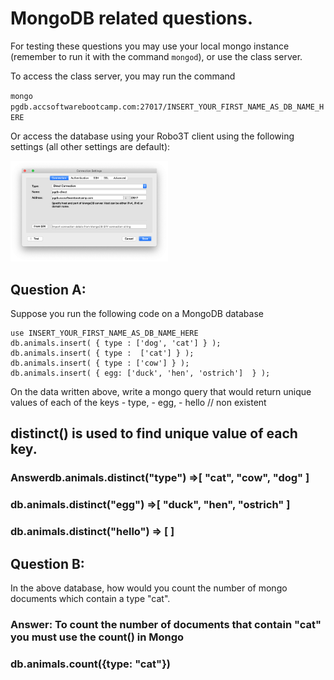 # MongoDB related questions. 

For testing these questions you may use your local mongo instance (remember to run it with the command `mongod`),
or use the class server. 

To access the class server, you may run the command

`mongo pgdb.accsoftwarebootcamp.com:27017/INSERT_YOUR_FIRST_NAME_AS_DB_NAME_HERE`

Or access the database using your Robo3T client using the following settings (all other settings are default):

<img src="images/mongodb_connect.png" width="50%">

## Question A:

Suppose you run the following code on a MongoDB database

    use INSERT_YOUR_FIRST_NAME_AS_DB_NAME_HERE
    db.animals.insert( { type : ['dog', 'cat'] } );
    db.animals.insert( { type :  ['cat'] } );
    db.animals.insert( { type : ['cow'] } );
    db.animals.insert( { egg: ['duck', 'hen', 'ostrich']  } );

On the data written above, write a mongo query that would return unique 
values of each of the keys
	- type, 
    - egg, 
    - hello // non existent

## distinct() is used to find unique value of each key.
### Answerdb.animals.distinct("type") =>[ "cat", "cow", "dog" ]
### db.animals.distinct("egg") =>[ "duck", "hen", "ostrich" ]
### db.animals.distinct("hello") => [ ]


## Question B:

In the above database, how would you count the number of mongo documents which contain a type "cat".

### Answer: To count the number of documents that contain "cat" you must use the count() in Mongo
### db.animals.count({type: "cat"})
